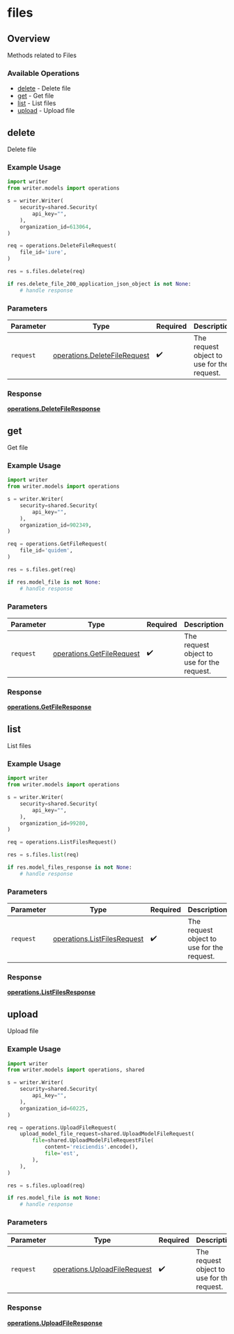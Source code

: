 # files

## Overview

Methods related to Files

### Available Operations

* [delete](#delete) - Delete file
* [get](#get) - Get file
* [list](#list) - List files
* [upload](#upload) - Upload file

## delete

Delete file

### Example Usage

```python
import writer
from writer.models import operations

s = writer.Writer(
    security=shared.Security(
        api_key="",
    ),
    organization_id=613064,
)

req = operations.DeleteFileRequest(
    file_id='iure',
)

res = s.files.delete(req)

if res.delete_file_200_application_json_object is not None:
    # handle response
```

### Parameters

| Parameter                                                                    | Type                                                                         | Required                                                                     | Description                                                                  |
| ---------------------------------------------------------------------------- | ---------------------------------------------------------------------------- | ---------------------------------------------------------------------------- | ---------------------------------------------------------------------------- |
| `request`                                                                    | [operations.DeleteFileRequest](../../models/operations/deletefilerequest.md) | :heavy_check_mark:                                                           | The request object to use for the request.                                   |


### Response

**[operations.DeleteFileResponse](../../models/operations/deletefileresponse.md)**


## get

Get file

### Example Usage

```python
import writer
from writer.models import operations

s = writer.Writer(
    security=shared.Security(
        api_key="",
    ),
    organization_id=902349,
)

req = operations.GetFileRequest(
    file_id='quidem',
)

res = s.files.get(req)

if res.model_file is not None:
    # handle response
```

### Parameters

| Parameter                                                              | Type                                                                   | Required                                                               | Description                                                            |
| ---------------------------------------------------------------------- | ---------------------------------------------------------------------- | ---------------------------------------------------------------------- | ---------------------------------------------------------------------- |
| `request`                                                              | [operations.GetFileRequest](../../models/operations/getfilerequest.md) | :heavy_check_mark:                                                     | The request object to use for the request.                             |


### Response

**[operations.GetFileResponse](../../models/operations/getfileresponse.md)**


## list

List files

### Example Usage

```python
import writer
from writer.models import operations

s = writer.Writer(
    security=shared.Security(
        api_key="",
    ),
    organization_id=99280,
)

req = operations.ListFilesRequest()

res = s.files.list(req)

if res.model_files_response is not None:
    # handle response
```

### Parameters

| Parameter                                                                  | Type                                                                       | Required                                                                   | Description                                                                |
| -------------------------------------------------------------------------- | -------------------------------------------------------------------------- | -------------------------------------------------------------------------- | -------------------------------------------------------------------------- |
| `request`                                                                  | [operations.ListFilesRequest](../../models/operations/listfilesrequest.md) | :heavy_check_mark:                                                         | The request object to use for the request.                                 |


### Response

**[operations.ListFilesResponse](../../models/operations/listfilesresponse.md)**


## upload

Upload file

### Example Usage

```python
import writer
from writer.models import operations, shared

s = writer.Writer(
    security=shared.Security(
        api_key="",
    ),
    organization_id=60225,
)

req = operations.UploadFileRequest(
    upload_model_file_request=shared.UploadModelFileRequest(
        file=shared.UploadModelFileRequestFile(
            content='reiciendis'.encode(),
            file='est',
        ),
    ),
)

res = s.files.upload(req)

if res.model_file is not None:
    # handle response
```

### Parameters

| Parameter                                                                    | Type                                                                         | Required                                                                     | Description                                                                  |
| ---------------------------------------------------------------------------- | ---------------------------------------------------------------------------- | ---------------------------------------------------------------------------- | ---------------------------------------------------------------------------- |
| `request`                                                                    | [operations.UploadFileRequest](../../models/operations/uploadfilerequest.md) | :heavy_check_mark:                                                           | The request object to use for the request.                                   |


### Response

**[operations.UploadFileResponse](../../models/operations/uploadfileresponse.md)**

